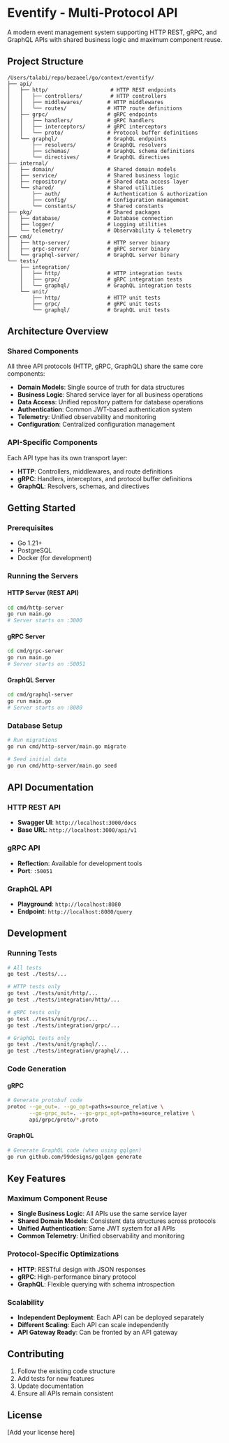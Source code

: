 # Eventify - Multi-Protocol API

A modern event management system supporting HTTP REST, gRPC, and GraphQL APIs with shared business logic and maximum component reuse.

## Project Structure

```
/Users/talabi/repo/bezaeel/go/context/eventify/
├── api/
│   ├── http/                    # HTTP REST endpoints
│   │   ├── controllers/         # HTTP controllers
│   │   ├── middlewares/        # HTTP middlewares
│   │   └── routes/             # HTTP route definitions
│   ├── grpc/                   # gRPC endpoints
│   │   ├── handlers/           # gRPC handlers
│   │   ├── interceptors/       # gRPC interceptors
│   │   └── proto/              # Protocol buffer definitions
│   └── graphql/                # GraphQL endpoints
│       ├── resolvers/          # GraphQL resolvers
│       ├── schemas/            # GraphQL schema definitions
│       └── directives/         # GraphQL directives
├── internal/
│   ├── domain/                 # Shared domain models
│   ├── service/                # Shared business logic
│   ├── repository/             # Shared data access layer
│   └── shared/                 # Shared utilities
│       ├── auth/               # Authentication & authorization
│       ├── config/             # Configuration management
│       └── constants/          # Shared constants
├── pkg/                        # Shared packages
│   ├── database/               # Database connection
│   ├── logger/                 # Logging utilities
│   └── telemetry/              # Observability & telemetry
├── cmd/
│   ├── http-server/            # HTTP server binary
│   ├── grpc-server/            # gRPC server binary
│   └── graphql-server/         # GraphQL server binary
└── tests/
    ├── integration/
    │   ├── http/               # HTTP integration tests
    │   ├── grpc/               # gRPC integration tests
    │   └── graphql/            # GraphQL integration tests
    └── unit/
        ├── http/               # HTTP unit tests
        ├── grpc/               # gRPC unit tests
        └── graphql/            # GraphQL unit tests
```

## Architecture Overview

### Shared Components

All three API protocols (HTTP, gRPC, GraphQL) share the same core components:

- **Domain Models**: Single source of truth for data structures
- **Business Logic**: Shared service layer for all business operations
- **Data Access**: Unified repository pattern for database operations
- **Authentication**: Common JWT-based authentication system
- **Telemetry**: Unified observability and monitoring
- **Configuration**: Centralized configuration management

### API-Specific Components

Each API type has its own transport layer:

- **HTTP**: Controllers, middlewares, and route definitions
- **gRPC**: Handlers, interceptors, and protocol buffer definitions
- **GraphQL**: Resolvers, schemas, and directives

## Getting Started

### Prerequisites

- Go 1.21+
- PostgreSQL
- Docker (for development)

### Running the Servers

#### HTTP Server (REST API)
```bash
cd cmd/http-server
go run main.go
# Server starts on :3000
```

#### gRPC Server
```bash
cd cmd/grpc-server
go run main.go
# Server starts on :50051
```

#### GraphQL Server
```bash
cd cmd/graphql-server
go run main.go
# Server starts on :8080
```

### Database Setup

```bash
# Run migrations
go run cmd/http-server/main.go migrate

# Seed initial data
go run cmd/http-server/main.go seed
```

## API Documentation

### HTTP REST API
- **Swagger UI**: `http://localhost:3000/docs`
- **Base URL**: `http://localhost:3000/api/v1`

### gRPC API
- **Reflection**: Available for development tools
- **Port**: `:50051`

### GraphQL API
- **Playground**: `http://localhost:8080`
- **Endpoint**: `http://localhost:8080/query`

## Development

### Running Tests

```bash
# All tests
go test ./tests/...

# HTTP tests only
go test ./tests/unit/http/...
go test ./tests/integration/http/...

# gRPC tests only
go test ./tests/unit/grpc/...
go test ./tests/integration/grpc/...

# GraphQL tests only
go test ./tests/unit/graphql/...
go test ./tests/integration/graphql/...
```

### Code Generation

#### gRPC
```bash
# Generate protobuf code
protoc --go_out=. --go_opt=paths=source_relative \
       --go-grpc_out=. --go-grpc_opt=paths=source_relative \
       api/grpc/proto/*.proto
```

#### GraphQL
```bash
# Generate GraphQL code (when using gqlgen)
go run github.com/99designs/gqlgen generate
```

## Key Features

### Maximum Component Reuse
- **Single Business Logic**: All APIs use the same service layer
- **Shared Domain Models**: Consistent data structures across protocols
- **Unified Authentication**: Same JWT system for all APIs
- **Common Telemetry**: Unified observability and monitoring

### Protocol-Specific Optimizations
- **HTTP**: RESTful design with JSON responses
- **gRPC**: High-performance binary protocol
- **GraphQL**: Flexible querying with schema introspection

### Scalability
- **Independent Deployment**: Each API can be deployed separately
- **Different Scaling**: Each API can scale independently
- **API Gateway Ready**: Can be fronted by an API gateway

## Contributing

1. Follow the existing code structure
2. Add tests for new features
3. Update documentation
4. Ensure all APIs remain consistent

## License

[Add your license here]
